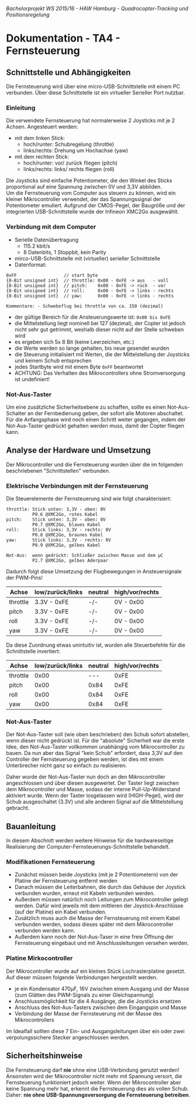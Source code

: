 *Bachelorprojekt WS 2015/16 - HAW Hamburg - Quadrocopter-Tracking und Positionsregelung*
# Dokumentation - TA4 - Fernsteuerung


## Schnittstelle und Abhängigkeiten
Die Fernsteuerung wird über eine micro-USB-Schnittstelle mit einem PC verbunden. Über diese Schnittstelle ist ein virtueller Serieller Port nutzbar.

### Einleitung
Die verwendete Fernsteuerung hat normalerweise 2 Joysticks mit je 2 Achsen. Angesteuert werden:

- mit dem linken Stick:
	- hoch/runter:  Schubregelung (throttle) 
	- links/rechts: Drehung um Hochachse (yaw)
- mit dem rechten Stick:
	- hoch/runter:  vor/ zurück fliegen (pitch) 
	- links/rechts: links/ rechts fliegen (roll)

Die Joysticks sind einfache Potentiometer, die den Winkel des Sticks proportional auf eine Spannung zwischen 0V und 3,3V abbilden.  
Um die Fernsteuerung vom Computer aus steuern zu können, wird ein kleiner Mikrocontroller verwendet, der das Spannungssignal der Potentiometer emuliert. Aufgrund der CMOS-Pegel, der Baugröße und der integrierten USB-Schnittstelle wurde der Infineon XMC2Go ausgewählt.

### Verbindung mit dem Computer
- Serielle Datenübertragung
	- 115.2 kbit/s
	- 8 Datenbits, 1 Stoppbit, kein Parity
- mirco-USB-Schnittstelle mit (virtueller) serieller Schnittstelle
- Datenformat:

```
0xFF                  // start byte
{8-Bit unsigned int}  // throttle: 0x00 - 0xFE -> aus   - voll
{8-Bit unsigned int}  // pitch:    0x00 - 0xFE -> rück  - vor
{8-Bit unsigned int}  // roll:     0x00 - 0xFE -> links - rechts
{8-Bit unsigned int}  // yaw:      0x00 - 0xFE -> links - rechts

Kommentare: - Schwebeflug bei throttle von ca. 150 (dezimal)
```

- der gültige Bereich für die Ansteuerungswerte ist: `0x00 bis 0xFE`
- die Mittelstellung liegt nominell bei 127 (dezimal), der Copter ist jedoch nicht sehr gut getrimmt, weshalb dieser nicht auf der Stelle schweben wird
- es ergeben sich 5x 8 Bit (keine Leerzeichen, etc.)
- die Werte werden so lange gehalten, bis neue gesendet wurden
- die Steuerung initialisiert mit Werten, die der Mittelstellung der Joysticks und keinem Schub entsprechen
- jedes Startbyte wird mit einem Byte `0xFF` beantwortet
- ACHTUNG: Das Verhalten des Mikrocontrollers ohne Stromversorgung ist undefiniert!

### Not-Aus-Taster
Um eine zusätzliche Sicherheitsebene zu schaffen, sollte es einen Not-Aus-Schalter an der Fernbedienung geben, der sofort alle Motoren abschaltet.  
Für die Anfangsphase wird noch einen Schritt weiter gegangen, indem der Not-Aus-Taster gedrückt gehalten werden muss, damit der Copter fliegen kann.



## Analyse der Hardware und Umsetzung
Der Mikrocontroller und die Fernsteuerung wurden über die im folgenden beschriebenen "Schnittstellen" verbunden.

### Elektrische Verbindungen mit der Fernsteuerung
Die Steuerelemente der Fernsteuerung sind wie folgt charakterisiert: 

```
throttle: Stick unten: 3,3V - oben: 0V
          P0.6 @XMC2Go, rotes Kabel
pitch:    Stick unten: 3,3V - oben: 0V
          P0.7 @XMC2Go, blaues Kabel
roll:     Stick links: 3,3V - rechts: 0V
          P0.8 @XMC2Go, braunes Kabel
yaw:      Stick links: 3,3V - rechts: 0V
          P0.9 @XMC2Go, gelbes Kabel

Not-Aus:  wenn gedrückt: Schließer zwischen Masse und dem µC
          P2.7 @XMC2Go, gelbes Aderpaar
```

Dadurch folgt diese Umsetzung der Flugbewegungen in Ansteuersignale der PWM-Pins!

Achse    | low/zurück/links | neutral | high/vor/rechts
-------- | ---------------- | ------- | ---------------
throttle | 3.3V - 0xFE      |   -/-   | 0V - 0x00
pitch    | 3.3V - 0xFE      |   -/-   | 0V - 0x00
roll     | 3.3V - 0xFE      |   -/-   | 0V - 0x00
yaw      | 3.3V - 0xFE      |   -/-   | 0V - 0x00

Da diese Zuordnung etwas unintuitiv ist, wurden alle Steuerbefehle für die Schnittstelle invertiert:

Achse    | low/zurück/links | neutral | high/vor/rechts
-------- | ---------------- | ------- | ---------------
throttle | 0x00             |   ---   | 0xFE
pitch    | 0x00             |   0x84  | 0xFE
roll     | 0x00             |   0x84  | 0xFE
yaw      | 0x00             |   0x84  | 0xFE

### Not-Aus-Taster
Der Not-Aus-Taster soll (wie oben beschrieben) den Schub sofort abstellen, wenn dieser nicht gedrückt ist. Für die "absolute" Sicherheit war die erste Idee, den Not-Aus-Taster vollkommen unabhängig vom Mikrocontroller zu bauen. Da nun aber das Signal "kein Schub" erfordert, dass 3,3V auf den Controller der Fernsteuerung gegeben werden, ist dies mit einem Unterbrecher nicht ganz so einfach zu realisieren.  

Daher wurde der Not-Aus-Taster nun doch an den Mikrocontroller angeschlossen und über diesen ausgewertet. Der Taster liegt zwischen dem Mikrocontroller und Masse, sodass der interne Pull-Up-Widerstand aktiviert wurde. Wenn der Taster losgelassen wird (HIGH-Pegel), wird der Schub ausgeschaltet (3.3V) und alle anderen Signal auf die Mittelstellung gebracht.



## Bauanleitung
In diesem Abschnitt werden weitere Hinweise für die hardwareseitige Realisierung der Computer-Fernsteuerungs-Schnittstelle behandelt.

### Modifikationen Fernsteuerung
- Zunächst müssen beide Joysticks (mit je 2 Potentiometern) von der Platine der Fernsteuerung entfernt werden
- Danach müssen die Leiterbahnen, die durch das Gehäuse der Joystick verbunden wurden, erneut mit Kabeln verbunden werden.
- Außerdem müssen natürlich noch Leitungen zum Mikrocontroller gelegt werden. Dafür wird jeweils mit dem mittleren der Joystick-Anschlüsse (auf der Platine) ein Kabel verbunden.
- Zusätzlich muss auch die Masse der Fernsteuerung mit einem Kabel verbunden werden, sodass dieses später mit dem Mikrocontroller verbunden werden kann.
- Außerdem kann noch der Not-Aus-Taser in eine freie Öffnung der Fernsteuerung eingebaut und mit Anschlussleitungen versehen werden.

### Platine Mirkocontroller
Der Mikrocontroller wurde auf ein kleines Stück Lochrasterplatine gesetzt. Auf dieser müssen folgende Verbindungen hergestellt werden.

- je ein Kondensator 470µF, 16V zwischen einem Ausgang und der Masse (zum Glätten des PWM-Signals zu einer Gleichspannung)
- Anschlussmöglichkeit für die 4 Ausgänge, die die Joysticks ersetzen
- Anschluss des Not-Aus-Tasters zwischen dem Eingangspin und Masse
- Verbindung der Masse der Fernsteuerung mit der Masse des Mikrocontrollers

Im Idealfall sollten diese 7 Ein- und Ausgangsleitungen über ein oder zwei verpolungssichere Stecker angeschlossen werden.


## Sicherheitshinweise
Die Fernsteuerung darf **nie** ohne eine USB-Verbindung genutzt werden! Ansonsten wird der Mikrocontroller nicht mehr mit Spannung versort, die Fernsteuerung funktioniert jedoch weiter. Wenn der Mikrocontroller aber keine Spannung mehr hat, erkennt die Fernsteuerung dies als vollen Schub.  
Daher: **nie ohne USB-Spannungsversorgung die Fernsteuerung betreiben**.
